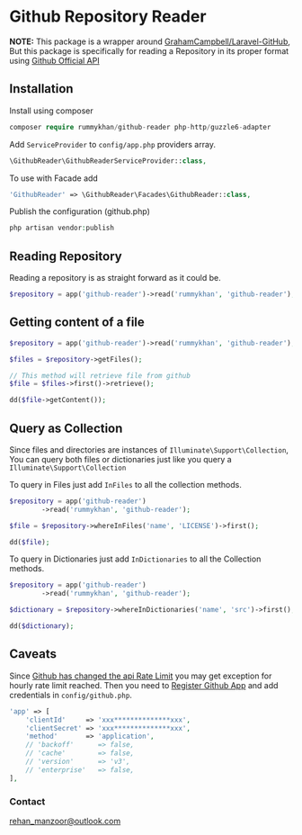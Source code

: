 # Github Repository Reader

**NOTE:** This package is a wrapper around [GrahamCampbell/Laravel-GitHub](https://github.com/GrahamCampbell/Laravel-GitHub), But this package is specifically for reading a Repository in its proper format using [Github Official API](https://developer.github.com/)

## Installation

Install using composer

```php
composer require rummykhan/github-reader php-http/guzzle6-adapter
```

Add `ServiceProvider` to `config/app.php` providers array.

```php
\GithubReader\GithubReaderServiceProvider::class,
```

To use with Facade add

```php
'GithubReader' => \GithubReader\Facades\GithubReader::class,
```

Publish the configuration (github.php)

```php
php artisan vendor:publish
```

## Reading Repository

Reading a repository is as straight forward as it could be.

```php
$repository = app('github-reader')->read('rummykhan', 'github-reader');
```

## Getting content of a file

```php
$repository = app('github-reader')->read('rummykhan', 'github-reader');

$files = $repository->getFiles();

// This method will retrieve file from github
$file = $files->first()->retrieve();

dd($file->getContent());
```

## Query as Collection

Since files and directories are instances of `Illuminate\Support\Collection`, 
You can query both files or dictionaries just like you query a `Illuminate\Support\Collection`

To query in Files just add `InFiles` to all the collection methods.
```php
$repository = app('github-reader')
        ->read('rummykhan', 'github-reader');

$file = $repository->whereInFiles('name', 'LICENSE')->first();

dd($file);
```

To query in Dictionaries just add `InDictionaries` to all the Collection methods.
```php
$repository = app('github-reader')
        ->read('rummykhan', 'github-reader');

$dictionary = $repository->whereInDictionaries('name', 'src')->first();

dd($dictionary);
```

## Caveats

Since [Github has changed the api Rate Limit](https://developer.github.com/changes/2012-10-14-rate-limit-changes/) you may get exception for hourly
rate limit reached. Then you need to [Register Github App](https://developer.github.com/apps/building-integrations/setting-up-and-registering-github-apps/registering-github-apps/)
and add credentials in `config/github.php`.

```php
'app' => [
    'clientId'     => 'xxx**************xxx',
    'clientSecret' => 'xxx**************xxx',
    'method'       => 'application',
    // 'backoff'      => false,
    // 'cache'        => false,
    // 'version'      => 'v3',
    // 'enterprise'   => false,
],
```

### Contact
[rehan_manzoor@outlook.com](mailto://rehan_manzoor@outlook.com)
